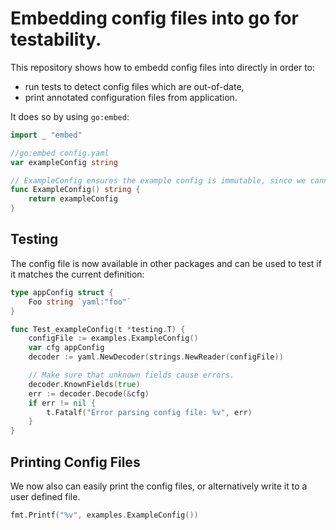 # Embedding config files into go for testability.

This repository shows how to embedd config files into directly in order to:
- run tests to detect config files which are out-of-date,
- print annotated configuration files from application.

It does so by using `go:embed`:

```go
import _ "embed"

//go:embed config.yaml
var exampleConfig string

// ExampleConfig ensures the example config is immutable, since we cannot embed into a const.
func ExampleConfig() string {
    return exampleConfig
}
```

## Testing

The config file is now available in other packages and can be used to test if it matches the current definition:

```go
type appConfig struct {
    Foo string `yaml:"foo"`
}

func Test_exampleConfig(t *testing.T) {
	configFile := examples.ExampleConfig()
	var cfg appConfig
	decoder := yaml.NewDecoder(strings.NewReader(configFile))

	// Make sure that unknown fields cause errors.
	decoder.KnownFields(true)
	err := decoder.Decode(&cfg)
	if err != nil {
		t.Fatalf("Error parsing config file: %v", err)
	}
}
```
## Printing Config Files

We now also can easily print the config files, or alternatively write it to a user defined file.

```go
fmt.Printf("%v", examples.ExampleConfig())
```